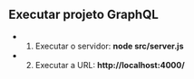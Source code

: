 ## **Executar projeto GraphQL**

- 1. Executar o servidor: **node src/server.js**

- 2. Executar a URL:  **http://localhost:4000/**